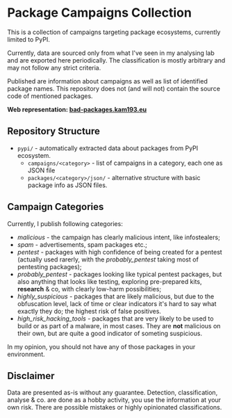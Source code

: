 # Package Campaigns Collection

This is a collection of campaigns targeting package ecosystems, currently limited to PyPI.

Currently, data are sourced only from what I've seen in my analysing lab and are exported here periodically. The classification is mostly arbitrary and may not follow any strict criteria.

Published are information about campaigns as well as list of identified package names. This repository does not (and will not) contain the source code of mentioned packages.

**Web representation: [bad-packages.kam193.eu](https://bad-packages.kam193.eu/)**

## Repository Structure

* `pypi/` - automatically extracted data about packages from PyPI ecosystem.
  * `campaigns/<category>` - list of campaigns in a category, each one as JSON file
  * `packages/<category>/json/` - alternative structure with basic package info as JSON files.

## Campaign Categories

Currently, I publish following categories:

* _malicious_ - the campaign has clearly malicious intent, like infostealers;
* _spam_ - advertisements, spam packages etc.;
* _pentest_ - packages with high confidence of being created for a pentest (actually used rarerly, with the _probably_pentest_ taking most of pentesting packages);
* _probably_pentest_ - packages looking like typical pentest packages, but also anything that looks like testing, exploring pre-prepared kits, **research** & co, with clearly low-harm possibilities;
* _highly_suspicious_ - packages that are likely malicious, but due to the obfuscation level, lack of time or clear indicators it's hard to say what exactly they do; the highest risk of false positives.
* _high_risk_hacking_tools_ - packages that are very likely to be used to build or as part of a malware, in most cases. They are **not** malicious on their own, but are quite a good indicator of someting
  suspicious.

In my opinion, you should not have any of those packages in your environment.

## Disclaimer
Data are presented as-is without any guarantee. Detection, classification, analyse & co. are done as a hobby activity, you use the information at your own risk. There are possible mistakes or highly opinionated classifications.
